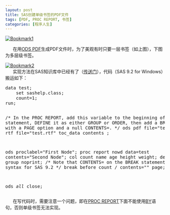 ```yaml
---
layout: post
title: SAS创建单级书签的PDF文件
tags: [PDF, PROC REPORT, 书签]
categories: [程序人生]
---
```

<p><a class="fancybox" href="http://www.xianhuazeng.com/cn/wp-content/uploads/2015/07/Bookmark1.png" rel="fancybox"><img class="aligncenter size-full wp-image-42" src="http://www.xianhuazeng.com/cn/wp-content/uploads/2015/07/Bookmark1.png" alt="Bookmark1" /></a></p><p>      在用<span style="text-decoration: underline;"><a href="http://support.sas.com/documentation/cdl/en/odsug/61723/HTML/default/a002231506.htm" target="_blank">ODS PDF</a></span>生成PDF文件时，为了美观有时只要一层书签（如上图），下图为多层级书签。</p><p><a class="fancybox" href="http://www.xianhuazeng.com/cn/wp-content/uploads/2015/07/Bookmark2.png" rel="fancybox"><img class="aligncenter size-full wp-image-42" src="http://www.xianhuazeng.com/cn/wp-content/uploads/2015/07/Bookmark2.png" alt="Bookmark2" /></a><br />       实现方法在SAS知识库中已经有了（<span style="text-decoration: underline;"><a href="http://support.sas.com/kb/31/278.html" target="_blank">传送门</a></span>），代码（SAS 9.2 for Windows）搬运如下：</p><pre lang="SAS">data test; 
    set sashelp.class; 
    count=1; 
run; 

/* In the PROC REPORT, add this variable to the beginning of the COL 
statement, DEFINE it as either GROUP or ORDER, then add a BREAK BEFORE 
with a PAGE option and a null CONTENTS=. */
ods pdf file="test.pdf"; 
ods rtf file="test.rtf" toc_data contents ;                                            
                                                 
ods proclabel="First Node";
proc report nowd data=test contents="Second Node"; 
    col count name age height weight; 
    define count / group noprint; 
/* Note that CONTENTS= on the BREAK statement is new syntax for SAS 9.2 */
    break before count / contents="" page; 
run; 
 
ods _all_ close; 
</pre><p>      在写代码时，需要注意一个问题，即在<span style="text-decoration: underline;"><a href="http://support.sas.com/documentation/cdl/en/proc/61895/HTML/default/a002473620.htm" target="_blank">PROC REPORT</a></span>下面不能使用<span style="text-decoration: underline;"><a href="http://support.sas.com/documentation/cdl/en/proc/61895/HTML/default/viewer.htm#a002294535.htm" target="_blank">BY</a></span>语句，否则单级书签无法实现。</p>

